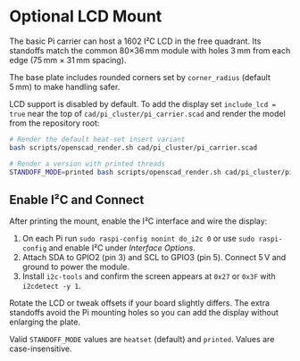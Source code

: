 # Optional LCD Mount

The basic Pi carrier can host a 1602 I²C LCD in the free quadrant.
Its standoffs match the common 80×36 mm module with holes 3 mm from each
edge (75 mm × 31 mm spacing).

The base plate includes rounded corners set by `corner_radius` (default 5 mm)
to make handling safer.

LCD support is disabled by default. To add the display set
`include_lcd = true` near the top of `cad/pi_cluster/pi_carrier.scad`
and render the model from the repository root:

```bash
# Render the default heat-set insert variant
bash scripts/openscad_render.sh cad/pi_cluster/pi_carrier.scad

# Render a version with printed threads
STANDOFF_MODE=printed bash scripts/openscad_render.sh cad/pi_cluster/pi_carrier.scad
```

## Enable I²C and Connect

After printing the mount, enable the I²C interface and wire the display:

1. On each Pi run `sudo raspi-config nonint do_i2c 0` or use `sudo raspi-config` and enable
   I²C under *Interface Options*.
2. Attach SDA to GPIO2 (pin 3) and SCL to GPIO3 (pin 5). Connect 5 V and ground to power the
   module.
3. Install `i2c-tools` and confirm the screen appears at `0x27` or `0x3F` with `i2cdetect -y 1`.

Rotate the LCD or tweak offsets if your board slightly differs. The extra standoffs avoid the Pi
mounting holes so you can add the display without enlarging the plate.

Valid `STANDOFF_MODE` values are `heatset` (default) and `printed`. Values are case-insensitive.
